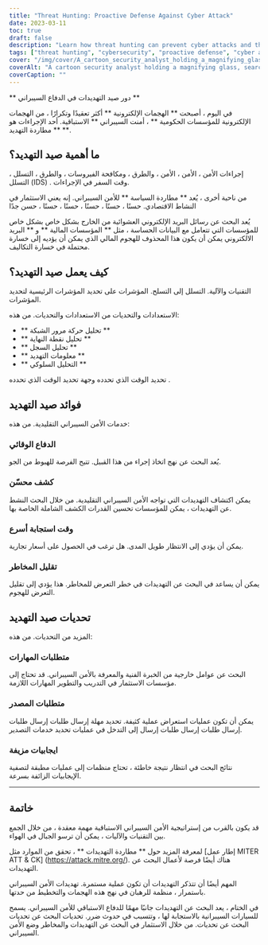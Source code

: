```yaml
---
title: "Threat Hunting: Proactive Defense Against Cyber Attack"
date: 2023-03-11
toc: true
draft: false
description: "Learn how threat hunting can prevent cyber attacks and the benefits and challenges of implementing it as a proactive cybersecurity measure."
tags: ["threat hunting", "cybersecurity", "proactive defense", "cyber attacks", "network security", "endpoint security", "log analysis", "behavioral analysis", "threat intelligence", "manual investigation", "automated investigation", "risk reduction", "false positives", "skillset requirements", "resource requirements", "faster response time", "improved detection", "reduced risk", "financial institutions", "healthcare providers"]
cover: "/img/cover/A_cartoon_security_analyst_holding_a_magnifying_glass.png"
coverAlt: "A cartoon security analyst holding a magnifying glass, searching for hidden cyber threats on a computer screen."
coverCaption: ""
---
```


** دور صيد التهديدات في الدفاع السيبراني **  في اليوم ، أصبحت ** الهجمات الإلكترونية ** أكثر تعقيدًا وتكرارًا ، من الهجمات الإلكترونية للمؤسسات الحكومية ** ، أمنت السيبراني ** الاستباقية. أحد الإجراءات هو ** مطاردة التهديد **.  ## ما أهمية صيد التهديد؟  إجراءات الأمن ، الأمن ، الأمن ، والطرق ، ومكافحة الفيروسات ، والطرق ، التسلل ، التسلل (IDS) . وقت السفر في الإجراءات.  من ناحية أخرى ، يُعد ** مطاردة السياسة ** للأمن السيبراني. إنه يعني الاستثمار في النشاط الاقتصادي. حسنًا ، حسنًا ، حسنًا ، حسنًا ، حسنًا ، حسن جدًا  يُعد البحث عن رسائل البريد الإلكتروني العشوائية من الخارج بشكل خاص بشكل خاص للمؤسسات التي تتعامل مع البيانات الحساسة ، مثل ** المؤسسات المالية ** و ** البريد الالكتروني يمكن أن يكون هذا المحذوف للهجوم المالي الذي يمكن أن يؤديه إلى خسارة محتملة في خسارة التكاليف.  ## كيف يعمل صيد التهديد؟  التقنيات والآلية. التسلل إلى التسلح. المؤشرات على تحديد المؤشرات الرئيسية لتحديد المؤشرات.  الاستعدادات والتحديات من الاستعدادات والتحديات. من هذه:  - ** تحليل حركة مرور الشبكة ** - ** تحليل نقطة النهاية ** - ** تحليل السجل ** - ** معلومات التهديد ** - ** التحليل السلوكي **  تحديد الوقت الذي تحدده وجهة تحديد الوقت الذي تحدده .  ## فوائد صيد التهديد  خدمات الأمن السيبراني التقليدية. من هذه:  ### الدفاع الوقائي  يُعد البحث عن نهج اتخاذ إجراء من هذا القبيل. تتيح الفرصة للهبوط من الجو.  ### كشف محسّن  يمكن اكتشاف التهديدات التي تواجه الأمن السيبراني التقليدية. من خلال البحث النشط عن التهديدات ، يمكن للمؤسسات تحسين القدرات الكشف الشاملة الخاصة بها.  ### وقت استجابة أسرع  يمكن أن يؤدي إلى الانتظار طويل المدى. هل ترغب في الحصول على أسعار تجارية.  ### تقليل المخاطر  يمكن أن يساعد في البحث عن التهديدات في خطر التعرض للمخاطر. هذا يؤدي إلى تقليل التعرض للهجوم.  ## تحديات صيد التهديد  المزيد من التحديات. من هذه:  ### متطلبات المهارات  البحث عن عوامل خارجية من الخبرة الفنية والمعرفة بالأمن السيبراني. قد تحتاج إلى مؤسسات الاستثمار في التدريب والتطوير المهارات اللازمة.  ### متطلبات المصدر  يمكن أن تكون عمليات استعراض عملية كثيفة. تحديد مهلة إرسال طلبات إرسال طلبات إرسال طلبات إرسال طلبات إرسال إلى التدخل في عمليات تحديد خدمات التصدير.  ### ايجابيات مزيفة  نتائج البحث في انتظار نتيجة خاطئة ، تحتاج منظمات إلى عمليات مطبقة لتصفية الإيجابيات الزائفة بسرعة.  ______  ## خاتمة  قد يكون بالقرب من إستراتيجية الأمن السيبراني الاستباقية مهمة معقدة ، من خلال الجمع بين التقنيات والآليات ، يمكن أن ترسو الجبال في الهواء.  لمعرفة المزيد حول ** مطاردة التهديدات ** ، تحقق من الموارد مثل [إطار عمل MITER ATT & CK] (https://attack.mitre.org/). هناك أيضًا فرصة لأعمال البحث عن التهديدات.  المهم أيضًا أن تتذكر التهديدات أن تكون عملية مستمرة. تهديدات الأمن السيبراني باستمرار ، منظمة للرهبان في نهج هذه الهجمات والتخطيط من حدتها.  في الختام ، يعد البحث عن التهديدات جانبًا مهمًا للدفاع الاستباقي للأمن السيبراني. يسمح للسيارات السيبرانية بالاستجابة لها ، وتتسبب في حدوث ضرر. تحديات البحث عن تحديات البحث عن تحديات. من خلال الاستثمار في البحث عن التهديدات والمخاطر وضع الأمن السيبراني. 